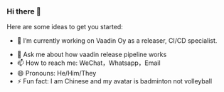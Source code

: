 ### Hi there 👋

Here are some ideas to get you started:

- 🔭 I’m currently working on Vaadin Oy as a releaser, CI/CD specialist.
<!--
- 🌱 I’m currently learning 
- 👯 I’m looking to collaborate on ...
- 🤔 I’m looking for help with ...
-->
- 💬 Ask me about how vaadin release pipeline works
- 📫 How to reach me: WeChat，Whatsapp，Email
- 😄 Pronouns: He/Him/They
- ⚡ Fun fact: I am Chinese and my avatar is badminton not volleyball
